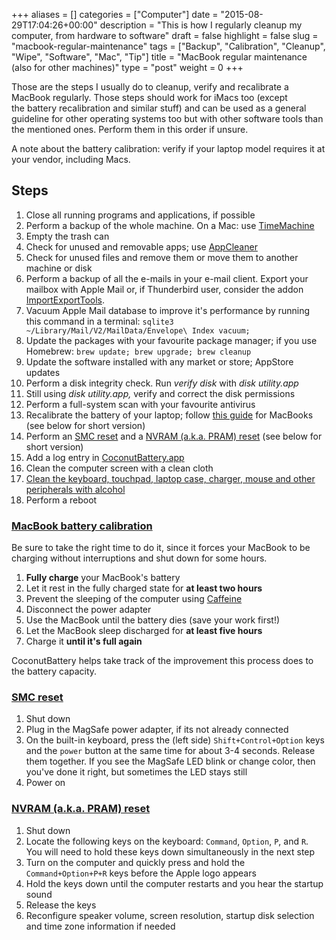 +++
aliases      = []
categories   = ["Computer"]
date         = "2015-08-29T17:04:26+00:00"
description  = "This is how I regularly cleanup my computer, from hardware to software"
draft        = false
highlight    = false
slug         = "macbook-regular-maintenance"
tags         = ["Backup", "Calibration", "Cleanup", "Wipe", "Software", "Mac", "Tip"]
title        = "MacBook regular maintenance (also for other machines)"
type         = "post"
weight       = 0
+++


Those are the steps I usually do to cleanup, verify and recalibrate a MacBook
regularly. Those steps should work for iMacs too (except the battery
recalibration and similar stuff) and can be used as a general guideline for other
operating systems too but with other software tools than the mentioned
ones. Perform them in this order if unsure.

A note about the battery calibration: verify if your laptop model requires it at
your vendor, including Macs.


## Steps

1. Close all running programs and applications, if possible
1. Perform a backup of the whole machine. On a Mac: use [TimeMachine](https://support.apple.com/en-us/HT201250)
1. Empty the trash can
1. Check for unused and removable apps; use
   [AppCleaner](http://www.freemacsoft.net/appcleaner/)
1. Check for unused files and remove them or move them to another machine or
   disk
1. Perform a backup of all the e-mails in your e-mail client. Export
   your mailbox with Apple Mail or, if Thunderbird user, consider the addon
   [ImportExportTools](https://addons.mozilla.org/en-US/thunderbird/addon/importexporttools/).
1. Vacuum Apple Mail database to improve it's performance by running this
   command in a terminal: `sqlite3 ~/Library/Mail/V2/MailData/Envelope\ Index
   vacuum;`
1. Update the packages with your favourite package manager; if you use Homebrew:
   `brew update; brew upgrade; brew cleanup`
1. Update the software installed with any market or store; AppStore updates
1. Perform a disk integrity check. Run _verify disk_ with _disk
    utility.app_
1. Still using _disk utility.app,_ verify and correct the disk permissions
1. Perform a full-system scan with your favourite antivirus
1. Recalibrate the battery of your laptop; follow
   [this guide](http://support.apple.com/kb/ht1490) for MacBooks (see below for
   short version)
1. Perform an [SMC reset](http://support.apple.com/kb/HT3964) and a
   [NVRAM (a.k.a. PRAM) reset](https://support.apple.com/kb/HT1379) (see below
   for short version)
1. Add a log entry in
    [CoconutBattery.app](http://www.coconut-flavour.com/coconutbattery/)
1. Clean the computer screen with a clean cloth
1. [Clean the keyboard, touchpad, laptop case, charger, mouse and other peripherals with alcohol](http://matjaz.it/your-phone-is-infected-not-only-computer-viruses-also-real-bacteria/)
1. Perform a reboot


### [MacBook battery calibration](http://support.apple.com/kb/ht1490)

Be sure to take the right time to do it, since it forces your MacBook to be
charging without interruptions and shut down for some hours.

1. **Fully charge** your MacBook's battery
1. Let it rest in the fully charged state for **at least two hours**
1. Prevent the sleeping of the computer using
   [Caffeine](https://itunes.apple.com/us/app/caffeine/id411246225)
1. Disconnect the power adapter
1. Use the MacBook until the battery dies (save your work first!)
1. Let the MacBook sleep discharged for **at least five hours**
1. Charge it **until it's full again**

CoconutBattery helps take track of the improvement this process does to the
battery capacity.


### [SMC reset](http://support.apple.com/kb/HT3964)
	
1. Shut down
1. Plug in the MagSafe power adapter, if its not already connected
1. On the built-in keyboard, press the (left side) `Shift+Control+Option` keys
   and the `power` button at the same time for about 3-4 seconds. Release them
   together. If you see the MagSafe LED blink or change color, then you've done
   it right, but sometimes the LED stays still
1. Power on


### [NVRAM (a.k.a. PRAM) reset](https://support.apple.com/kb/HT1379)
	
1. Shut down
1. Locate the following keys on the keyboard: `Command`, `Option`, `P`, and
   `R`. You will need to hold these keys down simultaneously in the next step
1. Turn on the computer and quickly press and hold the `Command+Option+P+R` keys
   before the Apple logo appears
1. Hold the keys down until the computer restarts and you hear the startup sound
1. Release the keys
1. Reconfigure speaker volume, screen resolution, startup disk selection and
   time zone information if needed

